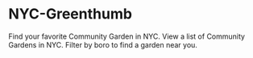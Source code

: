 # NYC-Greenthumb
Find your favorite Community Garden in NYC.
View a list of Community Gardens in NYC.
Filter by boro to find a garden near you.
